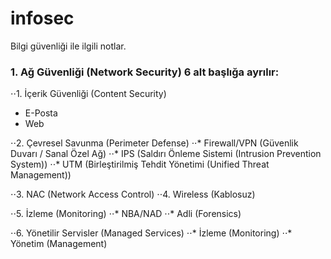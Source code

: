 # infosec
Bilgi güvenliği ile ilgili notlar.


### 1. Ağ Güvenliği (Network Security) 6 alt başlığa ayrılır:
⋅⋅1. İçerik Güvenliği (Content Security) 
* E-Posta
* Web

⋅⋅2. Çevresel Savunma (Perimeter Defense) 
⋅⋅* Firewall/VPN (Güvenlik Duvarı / Sanal Özel Ağ)
⋅⋅* IPS (Saldırı Önleme Sistemi (Intrusion Prevention System))
⋅⋅* UTM (Birleştirilmiş Tehdit Yönetimi (Unified Threat Management))

⋅⋅3. NAC (Network Access Control)
⋅⋅4. Wireless (Kablosuz)

⋅⋅5. İzleme (Monitoring) 
⋅⋅* NBA/NAD
⋅⋅* Adli (Forensics)

⋅⋅6. Yönetilir Servisler (Managed Services) 
⋅⋅* İzleme (Monitoring)
⋅⋅* Yönetim (Management)
